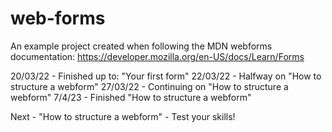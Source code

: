# web-forms
An example project created when following the MDN webforms documentation: https://developer.mozilla.org/en-US/docs/Learn/Forms


20/03/22 - Finished up to: "Your first form"
22/03/22 - Halfway on "How to structure a webform"
27/03/22 - Continuing on "How to structure a webform"
7/4/23 - Finished "How to structure a webform"


Next - "How to structure a webform" - Test your skills!
